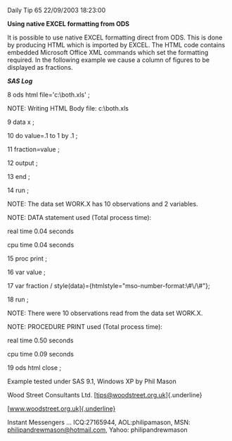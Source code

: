Daily Tip 65 22/09/2003 18:23:00

**Using native EXCEL formatting from ODS**

It is possible to use native EXCEL formatting direct from ODS. This is
done by producing HTML which is imported by EXCEL. The HTML code
contains embedded Microsoft Office XML commands which set the formatting
required. In the following example we cause a column of figures to be
displayed as fractions.

***SAS Log***

8 ods html file=\'c:\\both.xls\' ;

NOTE: Writing HTML Body file: c:\\both.xls

9 data x ;

10 do value=.1 to 1 by .1 ;

11 fraction=value ;

12 output ;

13 end ;

14 run ;

NOTE: The data set WORK.X has 10 observations and 2 variables.

NOTE: DATA statement used (Total process time):

real time 0.04 seconds

cpu time 0.04 seconds

15 proc print ;

16 var value ;

17 var fraction /
style(data)={htmlstyle=\"mso-number-format:\\#\\/\\#\"};

18 run ;

NOTE: There were 10 observations read from the data set WORK.X.

NOTE: PROCEDURE PRINT used (Total process time):

real time 0.50 seconds

cpu time 0.09 seconds

19 ods html close ;

Example tested under SAS 9.1, Windows XP by Phil Mason

Wood Street Consultants Ltd. [tips@woodstreet.org.uk]{.underline}

[www.woodstreet.org.uk]{.underline}

Instant Messengers ... ICQ:27165944, AOL:philipamason, MSN:
philipandrewmason@hotmail.com, Yahoo: philipandrewmason
